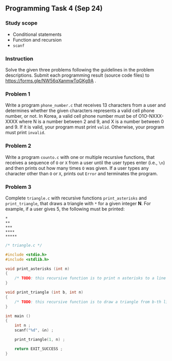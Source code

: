
## Programming Task 4 (Sep 24)

### Study scope
* Conditional statements
* Function and recursion
* ``scanf``

### Instruction

Solve the given three problems following the guidelines in the problem descriptions. 
Submit each programming result (source code files) to https://forms.gle/NW56qXanmwTqGKg9A .

### Problem 1

Write a program ``phone_number.c`` that receives 13 characters from a user and determines whether the given characters represents a valid cell phone number, or not. In Korea, a valid cell phone number must be of O1O-NXXX-XXXX where N is a number between 2 and 9, and X is a number between 0 and 9. If it is valid, your program must print ``valid``. Otherwise, your program must print ``invalid``.

### Problem 2

Write a program ``counto.c`` with one or multiple recursive functions, that receives a sequence of ``O`` or ``X`` from a user until the user types enter (i.e., ``\n``) and then prints out how many times ``O`` was given. If a user types any character other than ``O`` or ``X``, prints out ``Error`` and terminates the program.


### Problem 3

Complete ``triangle.c`` with recursive functions ``print_asterisks`` and ``print_triangle``, that draws a triangle with ``*`` for a given integer **N**. For example, if a user gives 5, the following must be printed:

```
*
**
***
****
*****
```

```C
/* triangle.c */

#include <stdio.h>
#include <stdlib.h>

void print_asterisks (int n)
{
	/* TODO: this recursive function is to print n asterisks to a line */
}

void print_triangle (int b, int n)
{
	/* TODO: this recursive function is to draw a triangle from b-th line to n-th line */
}

int main () 
{
	int n ;
	scanf("%d", &n) ;

	print_triangle(1, n) ;

	return EXIT_SUCCESS ;
}
```
